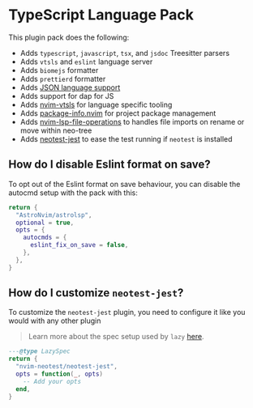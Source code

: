 # TypeScript Language Pack

This plugin pack does the following:

- Adds `typescript`, `javascript`, `tsx`, and `jsdoc` Treesitter parsers
- Adds `vtsls` and `eslint` language server
- Adds `biomejs` formatter
- Adds `prettierd` formatter
- Adds [JSON language support](../json)
- Adds support for dap for JS
- Adds [nvim-vtsls](https://github.com/yioneko/nvim-vtsls) for language specific tooling
- Adds [package-info.nvim](https://github.com/vuki656/package-info.nvim) for project package management
- Adds [nvim-lsp-file-operations](https://github.com/antosha417/nvim-lsp-file-operations) to handles file imports on rename or move within neo-tree
- Adds [neotest-jest](https://github.com/nvim-neotest/neotest-jest) to ease the test running if `neotest` is installed

## How do I disable Eslint format on save?

To opt out of the Eslint format on save behaviour, you can disable the autocmd setup with the pack with this:

```lua
return {
  "AstroNvim/astrolsp",
  optional = true,
  opts = {
    autocmds = {
      eslint_fix_on_save = false,
    },
  },
}
```

## How do I customize `neotest-jest`?

To customize the `neotest-jest` plugin, you need to configure it like you would with any other plugin

> Learn more about the spec setup used by `lazy` [here](https://lazy.folke.io/spec#spec-setup).

```lua
---@type LazySpec
return {
  "nvim-neotest/neotest-jest",
  opts = function(_, opts)
    -- Add your opts
  end,
}
```

